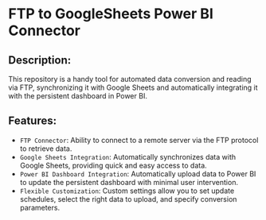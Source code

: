 # FTP to GoogleSheets Power BI Connector

## Description:
This repository is a handy tool for automated data conversion and reading via FTP, synchronizing it with Google Sheets and automatically integrating it with the persistent dashboard in Power BI.

## Features:
- `FTP Connector`: Ability to connect to a remote server via the FTP protocol to retrieve data.
- `Google Sheets Integration`: Automatically synchronizes data with Google Sheets, providing quick and easy access to data.
- `Power BI Dashboard Integration`: Automatically upload data to Power BI to update the persistent dashboard with minimal user intervention.
- `Flexible Customization`: Custom settings allow you to set update schedules, select the right data to upload, and specify conversion parameters.
